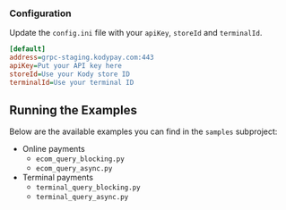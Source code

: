 ### Configuration

Update the `config.ini` file with your `apiKey`, `storeId` and `terminalId`.

```ini
[default]
address=grpc-staging.kodypay.com:443
apiKey=Put your API key here
storeId=Use your Kody store ID
terminalId=Use your terminal ID
```

## Running the Examples
Below are the available examples you can find in the `samples` subproject:
- Online payments
    - `ecom_query_blocking.py`
    - `ecom_query_async.py`
- Terminal payments
    - `terminal_query_blocking.py`
    - `terminal_query_async.py`